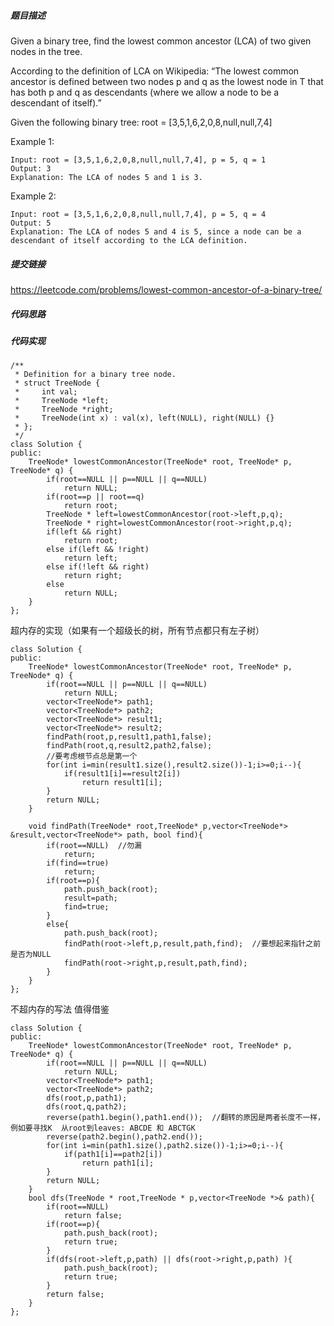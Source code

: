 ##### 题目描述
Given a binary tree, find the lowest common ancestor (LCA) of two given nodes in the tree.

According to the definition of LCA on Wikipedia: “The lowest common ancestor is defined between two nodes p and q as the lowest node in T that has both p and q as descendants (where we allow a node to be a descendant of itself).”

Given the following binary tree:  root = [3,5,1,6,2,0,8,null,null,7,4]

Example 1:
```
Input: root = [3,5,1,6,2,0,8,null,null,7,4], p = 5, q = 1
Output: 3
Explanation: The LCA of nodes 5 and 1 is 3.
```
Example 2:
```
Input: root = [3,5,1,6,2,0,8,null,null,7,4], p = 5, q = 4
Output: 5
Explanation: The LCA of nodes 5 and 4 is 5, since a node can be a descendant of itself according to the LCA definition.
```
##### 提交链接
https://leetcode.com/problems/lowest-common-ancestor-of-a-binary-tree/



##### 代码思路




##### 代码实现

```
/**
 * Definition for a binary tree node.
 * struct TreeNode {
 *     int val;
 *     TreeNode *left;
 *     TreeNode *right;
 *     TreeNode(int x) : val(x), left(NULL), right(NULL) {}
 * };
 */
class Solution {
public:
    TreeNode* lowestCommonAncestor(TreeNode* root, TreeNode* p, TreeNode* q) {
        if(root==NULL || p==NULL || q==NULL)
            return NULL;
        if(root==p || root==q)
            return root;
        TreeNode * left=lowestCommonAncestor(root->left,p,q);
        TreeNode * right=lowestCommonAncestor(root->right,p,q);
        if(left && right)
            return root;
        else if(left && !right)
            return left;
        else if(!left && right)
            return right;
        else
            return NULL;
    }
};

```
超内存的实现（如果有一个超级长的树，所有节点都只有左子树）
```
class Solution {
public:
    TreeNode* lowestCommonAncestor(TreeNode* root, TreeNode* p, TreeNode* q) {
        if(root==NULL || p==NULL || q==NULL)
            return NULL;
        vector<TreeNode*> path1;
        vector<TreeNode*> path2;
        vector<TreeNode*> result1;
        vector<TreeNode*> result2;
        findPath(root,p,result1,path1,false);
        findPath(root,q,result2,path2,false);
        //要考虑根节点总是第一个
        for(int i=min(result1.size(),result2.size())-1;i>=0;i--){
            if(result1[i]==result2[i])
                return result1[i];
        }
        return NULL;
    }
    
    void findPath(TreeNode* root,TreeNode* p,vector<TreeNode*> &result,vector<TreeNode*> path, bool find){
        if(root==NULL)  //勿漏
            return;
        if(find==true)
            return;
        if(root==p){
            path.push_back(root);
            result=path;
            find=true;
        }
        else{
            path.push_back(root);
            findPath(root->left,p,result,path,find);  //要想起来指针之前是否为NULL
            findPath(root->right,p,result,path,find);
        }
    }
};
```


不超内存的写法   值得借鉴
```
class Solution {
public:
    TreeNode* lowestCommonAncestor(TreeNode* root, TreeNode* p, TreeNode* q) {
        if(root==NULL || p==NULL || q==NULL)
            return NULL;
        vector<TreeNode*> path1;
        vector<TreeNode*> path2;
        dfs(root,p,path1);
        dfs(root,q,path2);
        reverse(path1.begin(),path1.end());  //翻转的原因是两者长度不一样，例如要寻找K  从root到leaves: ABCDE 和 ABCTGK
        reverse(path2.begin(),path2.end());
        for(int i=min(path1.size(),path2.size())-1;i>=0;i--){
            if(path1[i]==path2[i])
                return path1[i];
        }
        return NULL;
    }
    bool dfs(TreeNode * root,TreeNode * p,vector<TreeNode *>& path){
        if(root==NULL)
            return false;
        if(root==p){
            path.push_back(root);
            return true;
        }
        if(dfs(root->left,p,path) || dfs(root->right,p,path) ){
            path.push_back(root);
            return true;
        }
        return false;
    }
};
```



